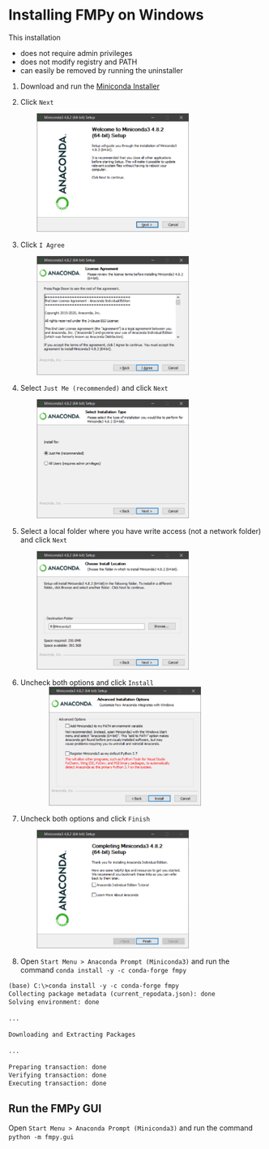 # Installing FMPy on Windows

This installation

- does not require admin privileges
- does not modify registry and PATH
- can easily be removed by running the uninstaller

1. Download and run the [Miniconda Installer](https://repo.anaconda.com/miniconda/Miniconda3-latest-Windows-x86_64.exe)

2. Click `Next`
<img src="Miniconda_Welcome.PNG" width="300" style="margin-left: 4em">


3. Click `I Agree`
<img src="Miniconda_License_Agreement.PNG" width="300" style="margin-left: 4em">

4. Select `Just Me (recommended)` and click `Next`
<img src="Miniconda_Install_Type.PNG" width="300" style="margin-left: 4em">

5. Select a local folder where you have write access (not a network folder) and click `Next`
<img src="Miniconda_Install_Location.PNG" width="300" style="margin-left: 4em">

6. Uncheck both options and click `Install`  <img src="Miniconda_Advanced_Installation_Options.PNG" width="300" style="margin-left: 4em">

7. Uncheck both options and click `Finish`
<img src="Miniconda_Completing_Setup.PNG" width="300" style="margin-left: 4em">

8. Open `Start Menu > Anaconda Prompt (Miniconda3)` and run the command `conda install -y -c conda-forge fmpy`

```
(base) C:\>conda install -y -c conda-forge fmpy
Collecting package metadata (current_repodata.json): done
Solving environment: done

...

Downloading and Extracting Packages

...

Preparing transaction: done
Verifying transaction: done
Executing transaction: done
```

## Run the FMPy GUI

Open `Start Menu > Anaconda Prompt (Miniconda3)` and run the command `python -m fmpy.gui`
